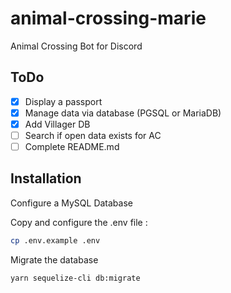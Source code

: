 # animal-crossing-marie

Animal Crossing Bot for Discord

## ToDo

- [x] Display a passport
- [x] Manage data via database (PGSQL or MariaDB)
- [x] Add Villager DB
- [ ] Search if open data exists for AC
- [ ] Complete README.md

## Installation

Configure a MySQL Database

Copy and configure the .env file :

```bash
cp .env.example .env
```

Migrate the database

```bash
yarn sequelize-cli db:migrate
```
